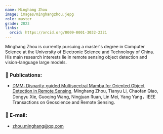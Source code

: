 ```yaml
---
name: Minghang Zhou
image: images/minghangzhou.jepg
role: master
grade: 2023
links:
  orcid: https://orcid.org/0009-0001-3032-2321
---
```


Minghang Zhou is currently pursuing a master's degree in Computer Science at the University of Electronic Science and Technology of China. His main research interests lie in remote sensing object detection and vision-language large models.

### 📝 Publications:
- [DMM: Disparity-guided Multispectral Mamba for Oriented Object Detection in Remote Sensing](https://arxiv.org/abs/2407.08132), Minghang Zhou, Tianyu Li, Chaofan Qiao, Dongyu Xie, Guoqing Wang, Ningjuan Ruan, Lin Mei, Yang Yang，IEEE Transactions on Geoscience and Remote Sensing.

### 📧 E-mail:
- zhou.minghang@qq.com
